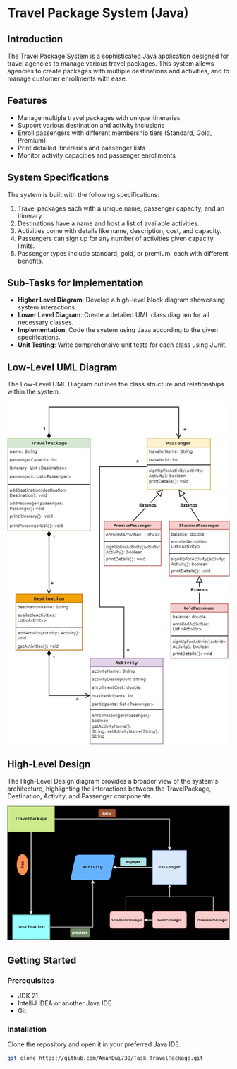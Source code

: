 # Travel Package System (Java)

## Introduction
The Travel Package System is a sophisticated Java application designed for travel agencies to manage various travel packages. This system allows agencies to create packages with multiple destinations and activities, and to manage customer enrollments with ease.

## Features
- Manage multiple travel packages with unique itineraries
- Support various destination and activity inclusions
- Enroll passengers with different membership tiers (Standard, Gold, Premium)
- Print detailed itineraries and passenger lists
- Monitor activity capacities and passenger enrollments

## System Specifications
The system is built with the following specifications:

1. Travel packages each with a unique name, passenger capacity, and an itinerary.
2. Destinations have a name and host a list of available activities.
3. Activities come with details like name, description, cost, and capacity.
4. Passengers can sign up for any number of activities given capacity limits.
5. Passenger types include standard, gold, or premium, each with different benefits.

## Sub-Tasks for Implementation
- **Higher Level Diagram**: Develop a high-level block diagram showcasing system interactions.
- **Lower Level Diagram**: Create a detailed UML class diagram for all necessary classes.
- **Implementation**: Code the system using Java according to the given specifications.
- **Unit Testing**: Write comprehensive unit tests for each class using JUnit.

## Low-Level UML Diagram
The Low-Level UML Diagram outlines the class structure and relationships within the system.

![Low-Level UML Diagram](Constants/UML_Diagram.jpg)

## High-Level Design
The High-Level Design diagram provides a broader view of the system's architecture, highlighting the interactions between the TravelPackage, Destination, Activity, and Passenger components.

![High-Level Design](Constants/HLD.jpg)

## Getting Started

### Prerequisites
- JDK 21 
- IntelliJ IDEA or another Java IDE
- Git

### Installation
Clone the repository and open it in your preferred Java IDE.
```bash
git clone https://github.com/AmanDwi730/Task_TravelPackage.git
